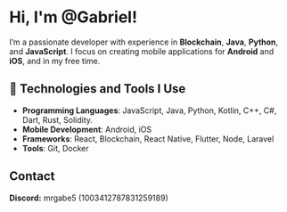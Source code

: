 # Hi, I'm @Gabriel!

I’m a passionate developer with experience in **Blockchain**, **Java**, **Python**, and **JavaScript**. I focus on creating mobile applications for **Android** and **iOS**, and in my free time.

## 🌱 Technologies and Tools I Use

- **Programming Languages**: JavaScript, Java, Python, Kotlin, C++, C#, Dart, Rust, Solidity.
- **Mobile Development**: Android, iOS
- **Frameworks**: React, Blockchain, React Native, Flutter, Node, Laravel
- **Tools**: Git, Docker

## Contact
**Discord:** mrgabe5 (1003412787831259189)
